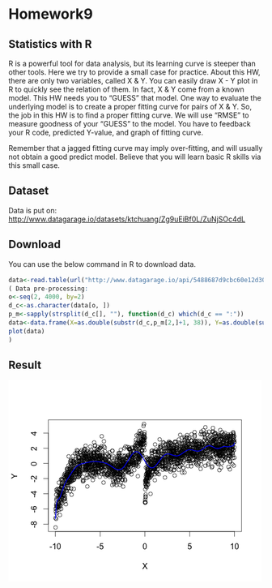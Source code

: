 Homework9
=======
## Statistics with R
 
R is a powerful tool for data analysis, but its learning curve is steeper than other tools. Here we try to provide a small case for practice. About this HW, there are only two variables, called X & Y.  You can easily draw X - Y plot in R to quickly see the relation of them. In fact, X & Y come from a known model. This HW needs you to “GUESS”  that model. One way to evaluate the underlying model is to create a proper fitting curve for pairs of X & Y. So, the job in this HW is to find a proper fitting curve. We will use “RMSE” to measure goodness of your “GUESS” to the model. You have to feedback your R code, predicted Y-value, and graph of fitting curve.

Remember that a jagged fitting curve may imply over-fitting, and will usually not obtain a good predict model. Believe that you will learn basic R skills via this small case.  

## Dataset

Data is put on: http://www.datagarage.io/datasets/ktchuang/Zg9uEiBf0L/ZuNjSOc4dL

## Download

You can use the below command in R to download data.

```r
data<-read.table(url("http://www.datagarage.io/api/5488687d9cbc60e12d300ba5"))
( Data pre-processing:
o<-seq(2, 4000, by=2)
d_c<-as.character(data[o, ])
p_m<-sapply(strsplit(d_c[], ""), function(d_c) which(d_c == ":"))
data<-data.frame(X=as.double(substr(d_c,p_m[2,]+1, 38)), Y=as.double(substr(d_c,p_m[1,]+1, 17)))
plot(data)
)
```

## Result

![Graph of fitting curve](https://raw.githubusercontent.com/chihsuan/IKDD-HW/master/IKDDhw9/fitting_curve.png)

